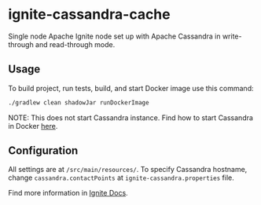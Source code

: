 # ignite-cassandra-cache

Single node Apache Ignite node set up with Apache Cassandra in write-through and read-through mode.

## Usage
To build project, run tests, build, and start Docker image use this command:
```bash
./gradlew clean shadowJar runDockerImage
```

NOTE: This does not start Cassandra instance. Find how to start Cassandra in Docker [here](https://hub.docker.com/_/cassandra).

## Configuration
All settings are at `/src/main/resources/`. To specify Cassandra hostname, change `cassandra.contactPoints` at `ignite-cassandra.properties` file.

Find more information in [Ignite Docs](https://apacheignite-mix.readme.io/docs/ignite-with-apache-cassandra).

